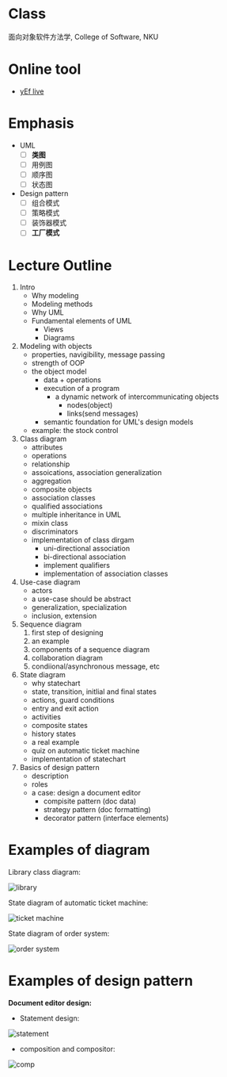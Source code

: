 # Class

面向对象软件方法学, College of Software, NKU

# Online tool

- [yEf live](https://www.yworks.com/yed-live/)

# Emphasis

- UML
  - [ ] **类图**
  - [ ] 用例图
  - [ ] 顺序图
  - [ ] 状态图
- Design pattern
  - [ ] 组合模式
  - [ ] 策略模式
  - [ ] 装饰器模式
  - [ ] **工厂模式**

# Lecture Outline

1. Intro
   - Why modeling
   - Modeling methods
   - Why UML
   - Fundamental elements of UML
     - Views
     - Diagrams
2. Modeling with objects
   - properties, navigibility, message passing
   - strength of OOP
   - the object model
     - data + operations
     - execution of a program
       - a dynamic network of intercommunicating objects
         - nodes(object)
         - links(send messages)
     - semantic foundation for UML's design models
   - example: the stock control
3. Class diagram
   - attributes
   - operations
   - relationship
   - assoications, association generalization
   - aggregation
   - composite objects
   - association classes
   - qualified associations
   - multiple inheritance in UML
   - mixin class
   - discriminators
   - implementation of class dirgam
     - uni-directional association
     - bi-directional association
     - implement qualifiers
     - implementation of association classes
4. Use-case diagram
   - actors
   - a use-case should be abstract
   - generalization, specialization
   - inclusion, extension
5. Sequence diagram
   1. first step of designing
   2. an example
   3. components of a sequence diagram
   4. collaboration diagram
   5. condiional/asynchronous message, etc
6. State diagram
   - why statechart
   - state, transition, initlial and final states
   - actions, guard conditions
   - entry and exit action
   - activities
   - composite states
   - history states
   - a real example
   - quiz on automatic ticket machine
   - implementation of statechart
7. Basics of design pattern
   - description
   - roles
   - a case: design a document editor
     - compisite pattern (doc data)
     - strategy pattern (doc formatting)
     - decorator pattern (interface elements)

# Examples of diagram

Library class diagram:

![library](./.readme-imgs/library.jpg)

State diagram of automatic ticket machine:

![ticket machine](./Lectures-of-uml/imgs/6.png)

State diagram of order system:

![order system](./.readme-imgs/jingling.png)


# Examples of design pattern

**Document editor design:**

- Statement design:

![statement](./Lectures-of-design-pattern/imgs/1.jpg)

- composition and compositor:

![comp](./Lectures-of-design-pattern/imgs/2.png)